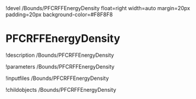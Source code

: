 <!-- MOOSE Object Documentation Stub: Remove this when content is added. -->!devel /Bounds/PFCRFFEnergyDensity float=right width=auto margin=20px padding=20px background-color=#F8F8F8


# PFCRFFEnergyDensity
!description /Bounds/PFCRFFEnergyDensity

!parameters /Bounds/PFCRFFEnergyDensity

!inputfiles /Bounds/PFCRFFEnergyDensity

!childobjects /Bounds/PFCRFFEnergyDensity
